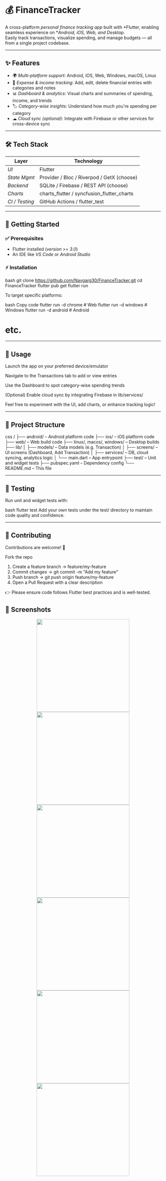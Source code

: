 # 💰 FinanceTracker

A cross-platform *personal finance tracking app* built with *Flutter, enabling seamless experience on **Android, iOS, Web, and Desktop*.  
Easily track transactions, visualize spending, and manage budgets — all from a single project codebase.

---

## ✨ Features

- 🌍 *Multi-platform support*: Android, iOS, Web, Windows, macOS, Linux  
- 💸 *Expense & income tracking*: Add, edit, delete financial entries with categories and notes  
- 📊 *Dashboard & analytics*: Visual charts and summaries of spending, income, and trends  
- 🏷 *Category-wise insights*: Understand how much you're spending per category  
- ☁ *Cloud sync (optional)*: Integrate with Firebase or other services for cross-device sync  

---

## 🛠 Tech Stack

| Layer       | Technology                                     |
|-------------|------------------------------------------------|
| *UI*      | Flutter                                        |
| *State Mgmt* | Provider / Bloc / Riverpod / GetX (choose)  |
| *Backend* | SQLite / Firebase / REST API (choose)          |
| *Charts*  | charts_flutter / syncfusion_flutter_charts     |
| *CI / Testing* | GitHub Actions / flutter_test             |

---

## 🚀 Getting Started

### ✅ Prerequisites
- Flutter installed (*version >= 3.0*)  
- An IDE like *VS Code* or *Android Studio*

### ⚡ Installation

bash
git clone https://github.com/Navgarg30/FinanceTracker.git
cd FinanceTracker
flutter pub get
flutter run


To target specific platforms:

bash
Copy code
flutter run -d chrome    # Web
flutter run -d windows   # Windows
flutter run -d android   # Android
# etc.


---

## 📱 Usage

Launch the app on your preferred device/emulator

Navigate to the Transactions tab to add or view entries

Use the Dashboard to spot category-wise spending trends

(Optional) Enable cloud sync by integrating Firebase in lib/services/

Feel free to experiment with the UI, add charts, or enhance tracking logic!

---

## 📂 Project Structure

css
/
├── android/       – Android platform code
├── ios/           – iOS platform code
├── web/           – Web build code
├── linux/, macos/, windows/ – Desktop builds
├── lib/
│   ├── models/        – Data models (e.g. Transaction)
│   ├── screens/       – UI screens (Dashboard, Add Transaction)
│   ├── services/      – DB, cloud syncing, analytics logic
│   └── main.dart      – App entrypoint
├── test/          – Unit and widget tests
├── pubspec.yaml   – Dependency config
└── README.md      – This file


---

## 🧪 Testing
Run unit and widget tests with:

bash
flutter test
Add your own tests under the test/ directory to maintain code quality and confidence.


---

## 🤝 Contributing

Contributions are welcome! 🚀

Fork the repo

1. Create a feature branch → feature/my-feature
2. Commit changes → git commit -m "Add my feature"
3. Push branch → git push origin feature/my-feature
4. Open a Pull Request with a clear description

👉 Please ensure code follows Flutter best practices and is well-tested.

## 📸 Screenshots  

<p align="center">
  <img src="./assets/Screenshots/1.jpg" width="300px" />
  <img src="./assets/Screenshots/2.jpg" width="300px" />
  <img src="./assets/Screenshots/3.jpg" width="300px" />
  <br/>
  <img src="./assets/Screenshots/4.jpg" width="300px" />
  <img src="./assets/Screenshots/5.jpg" width="300px" />
  <img src="./assets/Screenshots/6.jpg" width="300px" />
  
</p>

